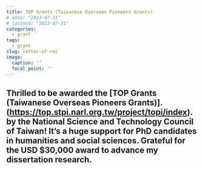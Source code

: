 ```yaml
---
title: TOP Grants (Taiwanese Overseas Pioneers Grants)
# date: "2023-07-31"
# lastmod: "2023-07-31"
categories:
  - grant
tags:
  - grant
slug: letter-of-rec
image:
  caption: ''
  focal_point: ''
---
```

Thrilled to be awarded the [TOP Grants (Taiwanese Overseas Pioneers Grants)].(https://top.stpi.narl.org.tw/project/topi/index). by the National Science and Technology Council of Taiwan! It’s a huge support for PhD candidates in humanities and social sciences. Grateful for the USD $30,000 award to advance my dissertation research.
---
